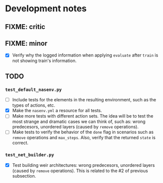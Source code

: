 # Development notes

## FIXME: critic

## FIXME: minor

- [X] Verify why the logged information when applying `evaluate` after `train` is not showing train's information.

## TODO

### `test_default_nasenv.py`

- [ ] Include tests for the elements in the resulting environment, such as the types of actions, etc.
- [X] Make the `nasenv.yml` a resource for all tests.
- [ ] Make more tests with different action sets. The idea will be to test the most strange and dramatic cases we can think of, such as: wrong predecesors, unordered layers (caused by `remove` operations).
- [ ] Make tests to verify the behavior of the `done` flag in scenarios such as `remove` operations and `max_steps`. Also, verify that the returned `state` is correct.

### `test_net_builder.py`
- [X] Test building weir architectures: wrong predecesors, unordered layers (caused by `remove` operations). This is related to the #2 of previous subsection.

